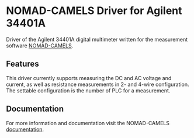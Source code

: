 # NOMAD-CAMELS Driver for Agilent 34401A

Driver of the Agilent 34401A digital multimeter written for the measurement software [NOMAD-CAMELS](https://fau-lap.github.io/NOMAD-CAMELS/).

## Features
This driver currently supports measuring the DC and AC voltage and current, as well as resistance measurements in 2- and 4-wire configuration.  
The settable configuration is the number of PLC for a measurement.


## Documentation

For more information and documentation visit the NOMAD-CAMELS [documentation](https://fau-lap.github.io/NOMAD-CAMELS/doc/instruments/instruments.html).